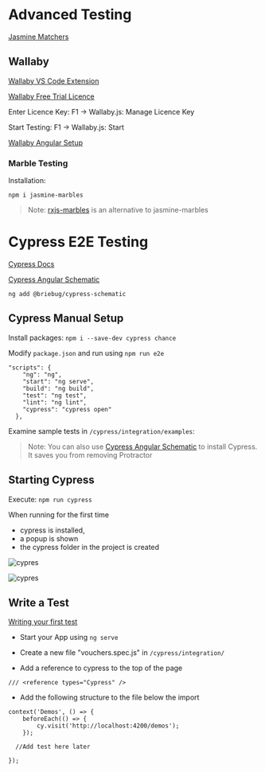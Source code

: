 # Advanced Testing

[Jasmine Matchers](https://jasmine.github.io/api/edge/matchers.html)

## Wallaby

[Wallaby VS Code Extension](https://marketplace.visualstudio.com/items?itemName=WallabyJs.wallaby-vscode)

[Wallaby Free Trial Licence](https://wallabyjs.com/download/)

Enter Licence Key: F1 -> Wallaby.js: Manage Licence Key

Start Testing: F1 -> Wallaby.js: Start

[Wallaby Angular Setup](https://wallabyjs.com/docs/tutorial/angular-cli.html)

### Marble Testing

Installation:

```
npm i jasmine-marbles
```

> Note: [rxjs-marbles](https://github.com/cartant/rxjs-marbles) is an alternative to jasmine-marbles

# Cypress E2E Testing

[Cypress Docs](https://docs.cypress.io/guides/overview/why-cypress.html#In-a-nutshell)

[Cypress Angular Schematic](https://github.com/briebug/cypress-schematic)

```
ng add @briebug/cypress-schematic
```

## Cypress Manual Setup

Install packages: `npm i --save-dev cypress chance`

Modify `package.json` and run using `npm run e2e`

```
"scripts": {
    "ng": "ng",
    "start": "ng serve",
    "build": "ng build",
    "test": "ng test",
    "lint": "ng lint",
    "cypress": "cypress open"
  },
```

Examine sample tests in `/cypress/integration/examples`:

> Note: You can also use [Cypress Angular Schematic](https://github.com/briebug/cypress-schematic) to install Cypress. It saves you from removing Protractor

## Starting Cypress

Execute: `npm run cypress`

When running for the first time

- cypress is installed,
- a popup is shown
- the cypress folder in the project is created

![cypres](./_images/cypress.png)

![cypres](./_images/cypress-popup.png)

## Write a Test

[Writing your first test](https://docs.cypress.io/guides/getting-started/writing-your-first-test.html)

- Start your App using `ng serve`

- Create a new file "vouchers.spec.js" in `/cypress/integration/`

- Add a reference to cypress to the top of the page

```
/// <reference types="Cypress" />
```

- Add the following structure to the file below the import

```
context('Demos', () => {
	beforeEach(() => {
		cy.visit('http://localhost:4200/demos');
	});

  //Add test here later

});
```
